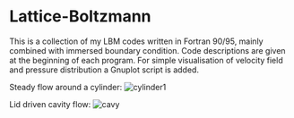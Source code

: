# Lattice-Boltzmann
This is a collection of my LBM codes written in Fortran 90/95, mainly combined with immersed boundary condition. Code descriptions are given at the beginning of each program. For simple visualisation of velocity field and pressure distribution
a Gnuplot script is added.

Steady flow around a cylinder:
![cylinder1](https://user-images.githubusercontent.com/37169654/79635562-fb8f9500-8171-11ea-947e-354fe18889c4.png)

Lid driven cavity flow:
![cavy](https://user-images.githubusercontent.com/37169654/79721880-63b1b880-82e3-11ea-970e-951a03bc71f4.png)
